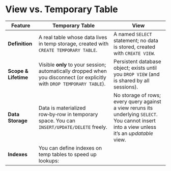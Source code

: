 # View vs. Temporary Table

| Feature              | Temporary Table                                              | View                                                         |
| -------------------- | ------------------------------------------------------------ | ------------------------------------------------------------ |
| **Definition**       | A real table whose data lives in temp storage, created with `CREATE TEMPORARY TABLE`. | A named `SELECT` statement; no data is stored, created with `CREATE VIEW`. |
| **Scope & Lifetime** | Visible **only** to your session; automatically dropped when you disconnect (or explicitly with `DROP TEMPORARY TABLE`). | Persistent database object; exists until you `DROP VIEW` (and is shared by all sessions). |
| **Data Storage**     | Data is materialized row‑by‑row in temporary space. You can `INSERT/UPDATE/DELETE` freely. | No storage of rows; every query against a view reruns its underlying `SELECT`. You cannot insert into a view unless it’s an *updatable* view. |
| **Indexes**          | You can define indexes on temp tables to speed up lookups:   |                                                              |